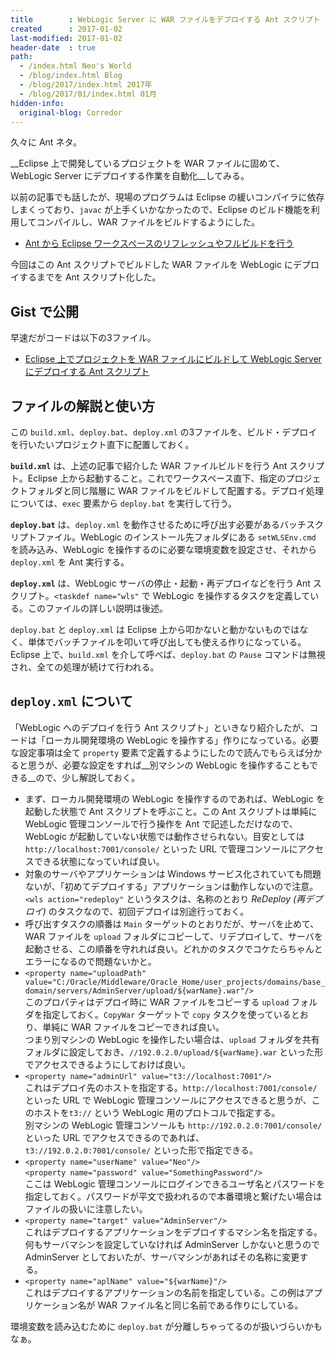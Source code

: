 ```yaml
---
title        : WebLogic Server に WAR ファイルをデプロイする Ant スクリプト
created      : 2017-01-02
last-modified: 2017-01-02
header-date  : true
path:
  - /index.html Neo's World
  - /blog/index.html Blog
  - /blog/2017/index.html 2017年
  - /blog/2017/01/index.html 01月
hidden-info:
  original-blog: Corredor
---
```


久々に Ant ネタ。

__Eclipse 上で開発しているプロジェクトを WAR ファイルに固めて、WebLogic Server にデプロイする作業を自動化__してみる。

以前の記事でも話したが、現場のプログラムは Eclipse の緩いコンパイラに依存しまくっており、`javac` が上手くいかなかったので、Eclipse のビルド機能を利用してコンパイルし、WAR ファイルをビルドするようにした。

- [Ant から Eclipse ワークスペースのリフレッシュやフルビルドを行う](/blog/2016/03/31-01.html)

今回はこの Ant スクリプトでビルドした WAR ファイルを WebLogic にデプロイするまでを Ant スクリプト化した。

## Gist で公開

早速だがコードは以下の3ファイル。

- [Eclipse 上でプロジェクトを WAR ファイルにビルドして WebLogic Server にデプロイする Ant スクリプト](https://gist.github.com/551b1faa97902a274d318cad52c9d5a6)

## ファイルの解説と使い方

この `build.xml`、`deploy.bat`、`deploy.xml` の3ファイルを、ビルド・デプロイを行いたいプロジェクト直下に配置しておく。

__`build.xml`__ は、上述の記事で紹介した WAR ファイルビルドを行う Ant スクリプト。Eclipse 上から起動すること。これでワークスペース直下、指定のプロジェクトフォルダと同じ階層に WAR ファイルをビルドして配置する。デプロイ処理については、`exec` 要素から `deploy.bat` を実行して行う。

__`deploy.bat`__ は、`deploy.xml` を動作させるために呼び出す必要があるバッチスクリプトファイル。WebLogic のインストール先フォルダにある `setWLSEnv.cmd` を読み込み、WebLogic を操作するのに必要な環境変数を設定させ、それから `deploy.xml` を Ant 実行する。

__`deploy.xml`__ は、WebLogic サーバの停止・起動・再デプロイなどを行う Ant スクリプト。`<taskdef name="wls"` で WebLogic を操作するタスクを定義している。このファイルの詳しい説明は後述。

`deploy.bat` と `deploy.xml` は Eclipse 上から叩かないと動かないものではなく、単体でバッチファイルを叩いて呼び出しても使える作りになっている。Eclipse 上で、`build.xml` を介して呼べば、`deploy.bat` の `Pause` コマンドは無視され、全ての処理が続けて行われる。

## `deploy.xml` について

「WebLogic へのデプロイを行う Ant スクリプト」といきなり紹介したが、コードは「ローカル開発環境の WebLogic を操作する」作りになっている。必要な設定事項は全て `property` 要素で定義するようにしたので読んでもらえば分かると思うが、必要な設定をすれば__別マシンの WebLogic を操作することもできる__ので、少し解説しておく。

- まず、ローカル開発環境の WebLogic を操作するのであれば、WebLogic を起動した状態で Ant スクリプトを呼ぶこと。この Ant スクリプトは単純に WebLogic 管理コンソールで行う操作を Ant で記述しただけなので、WebLogic が起動していない状態では動作させられない。目安としては `http://localhost:7001/console/` といった URL で管理コンソールにアクセスできる状態になっていれば良い。
- 対象のサーバやアプリケーションは Windows サービス化されていても問題ないが、「初めてデプロイする」アプリケーションは動作しないので注意。`<wls action="redeploy"` というタスクは、名称のとおり _ReDeploy (再デプロイ)_ のタスクなので、初回デプロイは別途行っておく。
- 呼び出すタスクの順番は `Main` ターゲットのとおりだが、サーバを止めて、WAR ファイルを `upload` フォルダにコピーして、リデプロイして、サーバを起動させる、この順番を守れれば良い。どれかのタスクでコケたらちゃんとエラーになるので問題ないかと。
- `<property name="uploadPath" value="C:/Oracle/Middleware/Oracle_Home/user_projects/domains/base_domain/servers/AdminServer/upload/${warName}.war"/>`  
  このプロパティはデプロイ時に WAR ファイルをコピーする `upload` フォルダを指定しておく。`CopyWar` ターゲットで `copy` タスクを使っているとおり、単純に WAR ファイルをコピーできれば良い。  
  つまり別マシンの WebLogic を操作したい場合は、`upload` フォルダを共有フォルダに設定しておき、`//192.0.2.0/upload/${warName}.war` といった形でアクセスできるようにしておけば良い。
- `<property name="adminUrl" value="t3://localhost:7001"/>`  
  これはデプロイ先のホストを指定する。`http://localhost:7001/console/` といった URL で WebLogic 管理コンソールにアクセスできると思うが、このホストを`t3://` という WebLogic 用のプロトコルで指定する。  
  別マシンの WebLogic 管理コンソールも `http://192.0.2.0:7001/console/` といった URL でアクセスできるのであれば、`t3://192.0.2.0:7001/console/` といった形で指定できる。
- `<property name="userName" value="Neo"/>`  
  `<property name="password" value="SomethingPassword"/>`  
  ここは WebLogic 管理コンソールにログインできるユーザ名とパスワードを指定しておく。パスワードが平文で扱われるので本番環境と繋げたい場合はファイルの扱いに注意したい。
- `<property name="target" value="AdminServer"/>`  
  これはデプロイするアプリケーションをデプロイするマシン名を指定する。何もサーバマシンを設定していなければ AdminServer しかないと思うので AdminServer としておいたが、サーバマシンがあればその名称に変更する。
- `<property name="aplName" value="${warName}"/>`  
  これはデプロイするアプリケーションの名前を指定している。この例はアプリケーション名が WAR ファイル名と同じ名前である作りにしている。

環境変数を読み込むために `deploy.bat` が分離しちゃってるのが扱いづらいかもなぁ。
